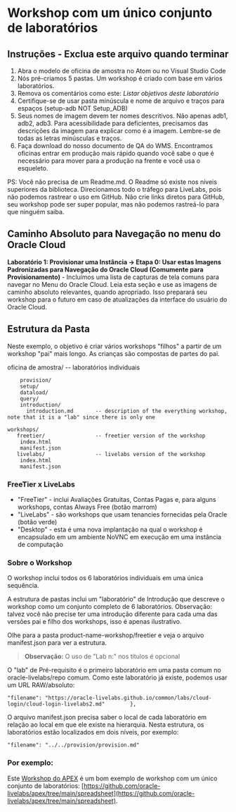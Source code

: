 # Workshop com um único conjunto de laboratórios

## Instruções - Exclua este arquivo quando terminar

1.  Abra o modelo de oficina de amostra no Atom ou no Visual Studio Code
2.  Nós pré-criamos 5 pastas. Um workshop é criado com base em vários laboratórios.
3.  Remova os comentários como este: _Listar objetivos deste laboratório_
4.  Certifique-se de usar pasta minúscula e nome de arquivo e traços para espaços (setup-adb NOT Setup\_ADB)
5.  Seus nomes de imagem devem ter nomes descritivos. Não apenas adb1, adb2, adb3. Para acessibilidade para deficientes, precisamos das descrições da imagem para explicar como é a imagem. Lembre-se de todas as letras minúsculas e traços.
6.  Faça download do nosso documento de QA do WMS. Encontramos oficinas entrar em produção mais rápido quando você sabe o que é necessário para mover para a produção na frente e você usa o esqueleto.

PS: Você não precisa de um Readme.md. O Readme só existe nos níveis superiores da biblioteca. Direcionamos todo o tráfego para LiveLabs, pois não podemos rastrear o uso em GitHub. Não crie links diretos para GitHub, seu workshop pode ser super popular, mas não podemos rastreá-lo para que ninguém saiba.

## Caminho Absoluto para Navegação no menu do Oracle Cloud

**Laboratório 1: Provisionar uma Instância -> Etapa 0: Usar estas Imagens Padronizadas para Navegação do Oracle Cloud (Comumente para Provisionamento)** - Incluímos uma lista de capturas de tela comuns para navegar no Menu do Oracle Cloud. Leia esta seção e use as imagens de caminho absoluto relevantes, quando apropriado. Isso preparará seu workshop para o futuro em caso de atualizações da interface do usuário do Oracle Cloud.

## Estrutura da Pasta

Neste exemplo, o objetivo é criar vários workshops "filhos" a partir de um workshop "pai" mais longo. As crianças são compostas de partes do pai.

oficina de amostra/ -- laboratórios individuais

        provision/
        setup/
        dataload/
        query/
        introduction/
          introduction.md       -- description of the everything workshop, note that it is a "lab" since there is only one
    
    workshops/
       freetier/                -- freetier version of the workshop
        index.html
        manifest.json
       livelabs/                -- livelabs version of the workshop
        index.html
        manifest.json
    

### FreeTier x LiveLabs

*   "FreeTier" - inclui Avaliações Gratuitas, Contas Pagas e, para alguns workshops, contas Always Free (botão marrom)
*   "LiveLabs" - são workshops que usam tenancies fornecidas pela Oracle (botão verde)
*   "Desktop" - esta é uma nova implantação na qual o workshop é encapsulado em um ambiente NoVNC em execução em uma instância de computação

### Sobre o Workshop

O workshop inclui todos os 6 laboratórios individuais em uma única sequência.

A estrutura de pastas inclui um "laboratório" de Introdução que descreve o workshop como um conjunto completo de 6 laboratórios. Observação: talvez você não precise ter uma introdução diferente para cada uma das versões pai e filho dos workshops, isso é apenas ilustrativo.

Olhe para a pasta product-name-workshop/freetier e veja o arquivo manifest.json para ver a estrutura.

> **Observação:** O uso de "Lab n:" nos títulos é opcional

O "lab" de Pré-requisito é o primeiro laboratório em uma pasta comum no oracle-livelabs/repo comum. Como este laboratório já existe, podemos usar um URL RAW/absoluto:

    "filename": "https://oracle-livelabs.github.io/common/labs/cloud-login/cloud-login-livelabs2.md"        },
    

O arquivo manifest.json precisa saber o local de cada laboratório em relação ao local em que ele existe na hierarquia. Nesta estrutura, os laboratórios estão localizados em dois níveis, por exemplo:

    "filename": "../../provision/provision.md"
    

### Por exemplo:

Este [Workshop do APEX](https://oracle-livelabs.github.io/apex/spreadsheet/workshops/freetier/) é um bom exemplo de workshop com um único conjunto de laboratórios: [https://github.com/oracle-livelabs/apex/tree/main/spreadsheet](https://github.com/oracle-livelabs/apex/tree/main/spreadsheet).